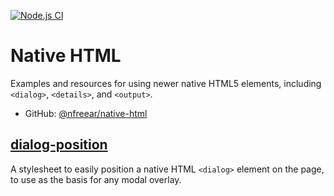 
[![Node.js CI][ci-img]][ci]

# Native HTML #

Examples and resources for using newer native HTML5 elements, including `<dialog>`, `<details>`, and `<output>`.

* GitHub: [@nfreear/native-html][gh]

## [dialog-position][pos]

A stylesheet to easily position a native HTML `<dialog>` element on the page, to use as the basis for any modal overlay.

[gh]: https://github.com/nfreear/native-html
[pos]: https://github.com/nfreear/native-html/tree/main/dialog/position#readme
[ci]: https://github.com/nfreear/native-html/actions/workflows/node.js.yml
[ci-img]: https://github.com/nfreear/native-html/actions/workflows/node.js.yml/badge.svg

